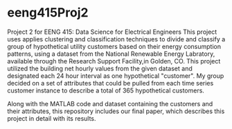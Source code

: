 # eeng415Proj2
Project 2 for EENG 415: Data Science for Electrical Engineers
This project uses applies clustering and classification techniques to divide and classify a group of hypothetical utility customers based on their energy consumption patterns, using a dataset from the National Renewable Energy Labratory, available through the Research Support Facility,in Golden, CO. This project utilized the building net hourly values from the given dataset and designated each 24 hour interval as one hypothetical "customer". My group decided on a set of attributes that could be pulled from each time series customer instance to describe a total of 365 hypothetical customers.

Along with the MATLAB code and dataset containing the customers and their attributes, this repository includes our final paper, which describes this project in detail with its results.

